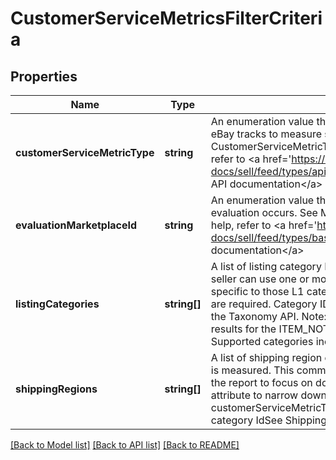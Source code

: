 # CustomerServiceMetricsFilterCriteria

## Properties
Name | Type | Description | Notes
------------ | ------------- | ------------- | -------------
**customerServiceMetricType** | **string** | An enumeration value that specifies the customer service metric that eBay tracks to measure seller performance. See CustomerServiceMetricTypeEnum for values. For implementation help, refer to &lt;a href&#x3D;&#39;https://developer.ebay.com/api-docs/sell/feed/types/api:CustomerServiceMetricTypeEnum&#39;&gt;eBay API documentation&lt;/a&gt; | [optional] 
**evaluationMarketplaceId** | **string** | An enumeration value that specifies the eBay marketplace where the evaluation occurs. See MarketplaceIdEnum for values. For implementation help, refer to &lt;a href&#x3D;&#39;https://developer.ebay.com/api-docs/sell/feed/types/bas:MarketplaceIdEnum&#39;&gt;eBay API documentation&lt;/a&gt; | [optional] 
**listingCategories** | **string[]** | A list of listing category IDs on which the service metric is measured. A seller can use one or more L1 (top-level) eBay categories to get metrics specific to those L1 categories. The Category IDs for each L1 category are required. Category ID values for L1 categories can be retrieved using the Taxonomy API. Note: Pass this attribute to narrow down your filter results for the ITEM_NOT_AS_DESCRIBED customerServiceMetricType. Supported categories include: primary(L1) category Id | [optional] 
**shippingRegions** | **string[]** | A list of shipping region enumeration values on which the service metric is measured. This comma delimited array allows the seller to customize the report to focus on domestic or international shipping. Note: Pass this attribute to narrow down your filter results for the ITEM_NOT_RECEIVED customerServiceMetricType. Supported categories include: primary(L1) category IdSee ShippingRegionTypeEnum for values | [optional] 

[[Back to Model list]](../README.md#documentation-for-models) [[Back to API list]](../README.md#documentation-for-api-endpoints) [[Back to README]](../README.md)


